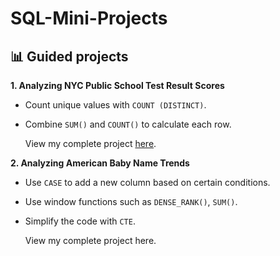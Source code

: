 # SQL-Mini-Projects

📊 Guided projects
---------------------------------------
**1. Analyzing NYC Public School Test Result Scores**
   * Count unique values with ```COUNT (DISTINCT)```.
   * Combine ```SUM()``` and ```COUNT()``` to calculate each row.
  
     View my complete project [here]([url](https://github.com/aliamrod/SQL-Mini-Projects/tree/main/Analyzing%20NYC%20Public%20School%20Test%20Result%20Scores)).


**2. Analyzing American Baby Name Trends**
   * Use ```CASE``` to add a new column based on certain conditions.
   * Use window functions such as ```DENSE_RANK()```, ```SUM()```.
   * Simplify the code with ```CTE```.

     View my complete project here.

